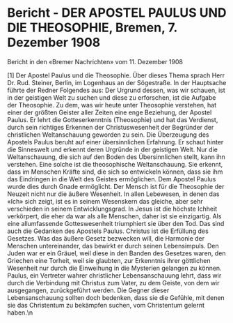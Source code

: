 # Bericht - DER APOSTEL PAULUS UND DIE THEOSOPHIE, Bremen, 7. Dezember 1908

Bericht in den «Bremer Nachrichten» vom 11. Dezember 1908

[1] Der Apostel Paulus und die Theosophie. Über dieses Thema sprach Herr Dr. Rud. Steiner, Berlin, im Logenhaus an der Sögestraße. In der Hauptsache führte der Redner Folgendes aus: Der Urgrund dessen, was wir schauen, ist in der geistigen Welt zu suchen und diese zu erforschen, ist die Aufgabe der Theosophie. Zu dem, was wir heute unter Theosophie verstehen, hat einer der größten Geister aller Zeiten eine enge Beziehung, der Apostel Paulus. Er lehrt die Gotteserkenntnis (Theosophie) und hat das Verdienst, durch sein richtiges Erkennen der Christuswesenheit der Begründer der christlichen Weltanschauung geworden zu sein. Die Überzeugung des Apostels Paulus beruht auf einer übersinnlichen Erfahrung. Er schaut hinter die Sinneswelt und erkennt deren Urgründe in der geistigen Welt. Nur die Weltanschauung, die sich auf den Boden des Übersinnlichen stellt, kann ihn verstehen. Eine solche ist die theosophische Weltanschauung. Sie erkennt, dass im Menschen Kräfte sind, die sich so entwickeln können, dass sie ihm das Eindringen in die Welt des Geistes ermöglichen. Dem Apostel Paulus wurde dies durch Gnade ermöglicht. Der Mensch ist für die Theosophie der Neuzeit nicht nur die äußere Wesenheit. In allen Lebewesen, in denen das «Ich» sich zeigt, ist es in seinem Wesenskern das gleiche, aber sehr verschieden in seinem Entwicklungsgrad. In Jesus ist die höchste Ichheit verkörpert, die eher da war als alle Menschen, daher ist sie einzigartig. Als eine allumfassende Gotteswesenheit triumphiert sie über den Tod. Das sind auch die Gedanken des Apostels Paulus. Christus ist die Erfüllung des Gesetzes. Was das äußere Gesetz bezwecken will, die Harmonie der Menschen untereinander, das bewirkt er durch seinen Lebensimpuls. Den Juden war er ein Gräuel, weil diese in den Banden des Gesetzes waren, den Griechen eine Torheit, weil sie glaubten, zur Erkenntnis ihrer göttlichen Wesenheit nur durch die Einweihung in die Mysterien gelangen zu können. Paulus, ein Vertreter wahrer christlicher Lebensanschauung lehrt, dass wir durch die Verbindung mit Christus zum Vater, zu dem Geiste, von dem wir ausgegangen, zurückgeführt werden. Die Gegner dieser Lebensanschauung sollten doch bedenken, dass sie die Gefühle, mit denen sie das Christentum zu bekämpfen suchen, vom Christentum gelernt haben.\n